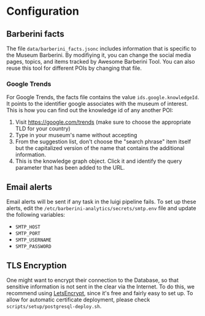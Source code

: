 # Configuration

## Barberini facts

The file `data/barberini_facts.jsonc` includes information that is specific to the Museum Barberini. By modifiying it, you can change the social media pages, topics, and items tracked by Awesome Barberini Tool. You can also reuse this tool for different POIs by changing that file.

### Google Trends

For Google Trends, the facts file contains the value `ids.google.knowledgeId`. It points to the identifier google associates with the museum of interest. This is how you can find out the knowledge id of any another POI:

1. Visit https://google.com/trends (make sure to choose the appropriate TLD for your country)
2. Type in your museum's name without accepting
3. From the suggestion list, don't choose the "search phrase" item itself but the capitalized version of the name that contains the additional information.
4. This is the knowledge graph object. Click it and identify the query parameter that has been added to the URL.

## Email alerts

Email alerts will be sent if any task in the luigi pipeline fails. To set up these alerts, edit the `/etc/barberini-analytics/secrets/smtp.env` file and update the following variables:

- `SMTP_HOST`
- `SMTP_PORT`
- `SMTP_USERNAME`
- `SMTP_PASSWORD`

## TLS Encryption
One might want to encrypt their connection to the Database, so that sensitive information is not sent in the clear via the Internet. To do this, we recommend using [LetsEncrypt](https://letsencrypt.org/), since it's free and fairly easy to set up. To allow for automatic certificate deployment, please check `scripts/setup/postgresql-deploy.sh`.
